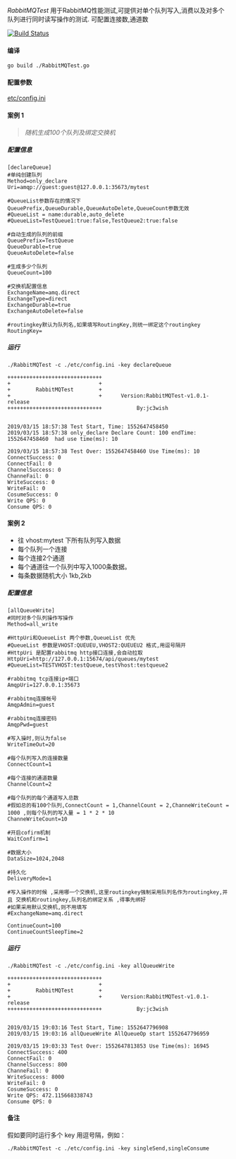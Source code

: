 *RabbitMQTest* 用于RabbitMQ性能测试,可提供对单个队列写入,消费以及对多个队列进行同时读写操作的测试.
可配置连接数,通道数

[![Build Status](https://travis-ci.org/jc3wish/RabbitMQTest.svg?branch=master)](https://travis-ci.org/jc3wish/RabbitMQTest)

#### 编译
```
go build ./RabbitMQTest.go

```

#### 配置参数

[etc/config.ini](https://github.com/jc3wish/RabbitMQTest/blob/master/etc/config.ini)


#### 案例 1

> *随机生成100个队列及绑定交换机*

##### 配置信息
```
[declareQueue]
#单纯创建队列
Method=only_declare
Uri=amqp://guest:guest@127.0.0.1:35673/mytest

#QueueList参数存在的情况下 QueuePrefix,QueueDurable,QueueAutoDelete,QueueCount参数无效
#QueueList = name:durable,auto_delete
#QueueList=TestQueue1:true:false,TestQueue2:true:false

#自动生成的队列的前缀
QueuePrefix=TestQueue
QueueDurable=true
QueueAutoDelete=false

#生成多少个队列
QueueCount=100

#交换机配置信息
ExchangeName=amq.direct
ExchangeType=direct
ExchangeDurable=true
ExchangeAutoDelete=false

#routingkey默认为队列名,如果填写RoutingKey,则统一绑定这个routingkey
RoutingKey=

```
##### 运行

```
./RabbitMQTest -c ./etc/config.ini -key declareQueue

++++++++++++++++++++++++++++++
+                            +
+        RabbitMQTest        +
+                            +      Version:RabbitMQTest-v1.0.1-release
++++++++++++++++++++++++++++++           By:jc3wish


2019/03/15 18:57:38 Test Start, Time: 1552647458450
2019/03/15 18:57:38 only_declare Declare Count: 100 endTime: 1552647458460  had use time(ms): 10

2019/03/15 18:57:38 Test Over: 1552647458460 Use Time(ms): 10
ConnectSuccess: 0
ConnectFail: 0
ChannelSuccess: 0
ChanneFail: 0
WriteSuccess: 0
WriteFail: 0
CosumeSuccess: 0
Write QPS: 0
Consume QPS: 0

```


#### 案例 2

- 往 vhost:mytest 下所有队列写入数据
- 每个队列一个连接
- 每个连接2个通道
- 每个通道往一个队列中写入1000条数据。
- 每条数据随机大小 1kb,2kb

##### 配置信息
```
[allQueueWrite]
#同时对多个队列操作写操作
Method=all_write

#HttpUri和QueueList 两个参数,QueueList 优先
#QueueList 参数是VHOST:QUEUEU,VHOST2:QUEUEU2 格式,用逗号隔开
#HttpUri 是配置rabbitmq http接口连接,会自动拉取
HttpUri=http://127.0.0.1:15674/api/queues/mytest
#QueueList=TESTVHOST:testQueue,testVhost:testqueue2

#rabbitmq tcp连接ip+端口
AmqpUri=127.0.0.1:35673

#rabbitmq连接帐号
AmqpAdmin=guest

#rabbitmq连接密码
AmqpPwd=guest

#写入操时,则认为false
WriteTimeOut=20

#每个队列写入的连接数量
ConnectCount=1

#每个连接的通道数量
ChannelCount=2

#每个队列的每个通道写入总数
#假如总的有100个队列,ConnectCount = 1,ChannelCount = 2,ChanneWriteCount = 1000 ,则每个队列的写入量 = 1 * 2 * 10
ChanneWriteCount=10

#开启cofirm机制
WaitConfirm=1

#数据大小
DataSize=1024,2048

#持久化
DeliveryMode=1

#写入操作的时候 ,采用哪一个交换机,这里routingkey强制采用队列名作为routingkey,并且 交换机和routingkey,队列名的绑定关系 ,得事先绑好
#如果采用默认交换机,则不用填写
#ExchangeName=amq.direct

ContinueCount=100
ContinueCountSleepTime=2
```

##### 运行

```
./RabbitMQTest -c ./etc/config.ini -key allQueueWrite

++++++++++++++++++++++++++++++
+                            +
+        RabbitMQTest        +
+                            +      Version:RabbitMQTest-v1.0.1-release
++++++++++++++++++++++++++++++           By:jc3wish


2019/03/15 19:03:16 Test Start, Time: 1552647796908
2019/03/15 19:03:16 allQueueWrite AllQueueOp start 1552647796959

2019/03/15 19:03:33 Test Over: 1552647813853 Use Time(ms): 16945
ConnectSuccess: 400
ConnectFail: 0
ChannelSuccess: 800
ChanneFail: 0
WriteSuccess: 8000
WriteFail: 0
CosumeSuccess: 0
Write QPS: 472.115668338743
Consume QPS: 0

```

#### 备注

假如要同时运行多个 key 用逗号隔，例如：

```
./RabbitMQTest -c ./etc/config.ini -key singleSend,singleConsume

```